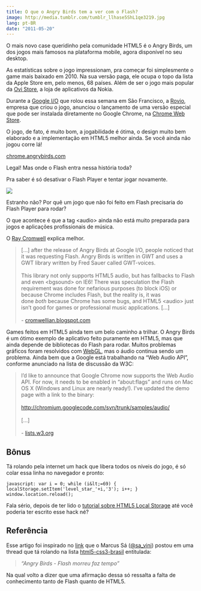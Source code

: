 ```yaml
---
title: O que o Angry Birds tem a ver com o Flash?
image: http://media.tumblr.com/tumblr_llhase5ShL1qe3219.jpg
lang: pt-BR
date: "2011-05-20"
---
```


O mais novo case queridinho pela comunidade HTML5 é o Angry Birds, um dos jogos mais famosos na plataforma mobile, agora disponível no seu desktop.

As estatísticas sobre o jogo impressionam, pra começar foi simplesmente o game mais baixado em 2010. Na sua versão paga, ele ocupa o topo da lista da Apple Store em, pelo menos, 68 países. Além de ser o jogo mais popular da [Ovi Store](http://store.ovi.com/), a loja de aplicativos da Nokia.

Durante a [Google I/O](http://www.google.com/events/io/2011/) que rolou essa semana em São Francisco, a [Rovio](http://www.rovio.com/), empresa que criou o jogo, anunciou o lançamento de uma versão especial que pode ser instalada diretamente no Google Chrome, na [Chrome Web Store](https://chrome.google.com/webstore).

<!-- more -->

O jogo, de fato, é muito bom, a jogabilidade é ótima, o design muito bem elaborado e a implementação em HTML5 melhor ainda. Se você ainda não jogou corre lá!

[chrome.angrybirds.com](http://chrome.angrybirds.com/)

Legal! Mas onde o Flash entra nessa história toda?

Pra saber é só desativar o Flash Player e tentar jogar novamente.

![](http://media.tumblr.com/tumblr_llhat53nRc1qe3219.jpg)

Estranho não? Por quê um jogo que não foi feito em Flash precisaria do Flash Player para rodar?

O que acontece é que a tag &lt;audio&gt; ainda não está muito preparada para jogos e aplicações profissionais de música.

O [Ray Cromwell](http://cromwellian.blogspot.com) explica melhor.

<blockquote>[&#8230;] after the release of Angry Birds at Google I/O, people noticed that it was requesting Flash. Angry Birds is written in GWT and uses a GWT library written by Fred Sauer called GWT-voices. <br/><br/>This library not only supports HTML5 audio, but has fallbacks to Flash and even &lt;bgsound&gt; on IE6! There was speculation the Flash requirement was done for nefarious purposes (to block iOS) or because Chrome includes Flash, but the reality is, it was done <em>both</em> because Chrome has some bugs, and HTML5 &lt;audio&gt; just isn’t good for games or professional music applications. [&#8230;] <br/><br/>- <a href="http://cromwellian.blogspot.com/2011/05/ive-been-having-twitter-back-and-forth.html" target="_blank">cromwellian.blogspot.com</a></blockquote>

Games feitos em HTML5 ainda tem um belo caminho a trilhar. O Angry Birds é um ótimo exemplo de aplicativo feito puramente em HTML5, mas que ainda depende de bibliotecas do Flash para rodar. M<span>uitos problemas gráficos foram resolvidos com<span> </span><span><a href="http://en.wikipedia.org/wiki/WebGL" target="_blank">WebGL</a></span>, mas o áudio continua sendo um problema. Ainda bem que a Google está trabalhando na &#8220;Web Audio API&#8221;, conforme anunciado na lista de discussão da W3C</span><span>:</span>

<blockquote>I&#8217;d like to announce that Google Chrome now supports the Web Audio API. For now, it needs to be enabled in “about:flags” and runs on Mac OS X (Windows and Linux are nearly ready!). I&#8217;ve updated the demo page with a link to the binary:<br/><br/><a href="http://chromium.googlecode.com/svn/trunk/samples/audio/" target="_blank"><a href="http://chromium.googlecode.com/svn/trunk/samples/audio/" target="_blank">http://chromium.googlecode.com/svn/trunk/samples/audio/</a></a> <br/><br/>[&#8230;] <br/><br/>- <a href="http://lists.w3.org/Archives/Public/public-xg-audio/2011Feb/0000.html" target="_blank">lists.w3.org</a></blockquote>

## Bônus

Tá rolando pela internet um hack que libera todos os níveis do jogo, é só colar essa linha no navegador e pronto:

```
javascript: var i = 0; while (i&lt;=69) { localStorage.setItem('level_star_'+i,'3'); i++; } window.location.reload();
```

Fala sério, depois de ter lido o <a href="/html5-local-storage/" target="_blank">tutorial sobre HTML5 Local Storage</a> até você poderia ter escrito esse hack né?

## Referência

Esse artigo foi inspirado no <a href="http://www.2ality.com/" target="_blank">link</a> que o Marcus Sá (<a href="http://twitter.com/#!/sa_vini" target="_blank">@sa_vini</a>) postou em uma thread que tá rolando na lista <a href="http://groups.google.com/group/html5-css3-brasil" target="_blank">html5-css3-brasil</a> entitulada:

<blockquote>

<em>&#8220;Angry Birds - Flash morreu faz tempo&#8221;</em>

</blockquote>

Na qual volto a dizer que uma afirmação dessa só ressalta a falta de conhecimento tanto de Flash quanto de HTML5.

